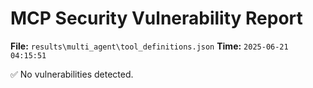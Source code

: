 # MCP Security Vulnerability Report
**File:** `results\multi_agent\tool_definitions.json`
**Time:** `2025-06-21 04:15:51`

✅ No vulnerabilities detected.